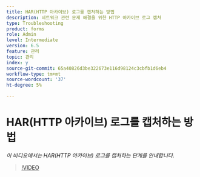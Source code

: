 ```yaml
---
title: HAR(HTTP 아카이브) 로그를 캡처하는 방법
description: 네트워크 관련 문제 해결을 위한 HTTP 아카이브 로그 캡처
type: Troubleshooting
product: forms
role: Admin
level: Intermediate
version: 6.5
feature: 관리
topic: 관리
index: y
source-git-commit: 65a40826d3be322673e116d98124c3cbfb1d6eb4
workflow-type: tm+mt
source-wordcount: '37'
ht-degree: 5%

---
```



# HAR(HTTP 아카이브) 로그를 캡처하는 방법

*이 비디오에서는 HAR(HTTP 아카이브) 로그를 캡처하는 단계를 안내합니다.*

>[!VIDEO](https://video.tv.adobe.com/v/335488?quality=9&learn=on)
